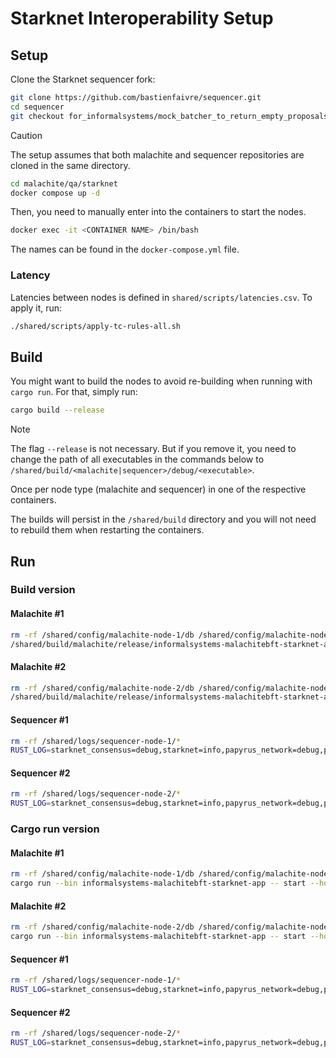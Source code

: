 # Starknet Interoperability Setup

## Setup

Clone the Starknet sequencer fork:

```bash
git clone https://github.com/bastienfaivre/sequencer.git
cd sequencer
git checkout for_informalsystems/mock_batcher_to_return_empty_proposals
```

> [!CAUTION]
> The setup assumes that both malachite and sequencer repositories are cloned in the same directory.

```bash
cd malachite/qa/starknet
docker compose up -d
```

Then, you need to manually enter into the containers to start the nodes.

```bash
docker exec -it <CONTAINER NAME> /bin/bash
```

The names can be found in the `docker-compose.yml` file.

### Latency

Latencies between nodes is defined in `shared/scripts/latencies.csv`. To apply it, run:

```bash
./shared/scripts/apply-tc-rules-all.sh
```

## Build

You might want to build the nodes to avoid re-building when running with `cargo run`. For that, simply run:

```bash
cargo build --release
```

>[!NOTE]
> The flag `--release` is not necessary. But if you remove it, you need to change the path of all executables in the commands below to `/shared/build/<malachite|sequencer>/debug/<executable>`.

Once per node type (malachite and sequencer) in one of the respective containers.

The builds will persist in the `/shared/build` directory and you will not need to rebuild them when restarting the containers.

## Run

### Build version

#### Malachite #1

```bash
rm -rf /shared/config/malachite-node-1/db /shared/config/malachite-node-1/wal
/shared/build/malachite/release/informalsystems-malachitebft-starknet-app start --home /shared/config/malachite-node-1
```

#### Malachite #2

```bash
rm -rf /shared/config/malachite-node-2/db /shared/config/malachite-node-2/wal
/shared/build/malachite/release/informalsystems-malachitebft-starknet-app start --home /shared/config/malachite-node-2
```

#### Sequencer #1

```bash
rm -rf /shared/logs/sequencer-node-1/*
RUST_LOG=starknet_consensus=debug,starknet=info,papyrus_network=debug,papyrus=info /shared/build/sequencer/release/starknet_sequencer_node --chain_id MY_CUSTOM_CHAIN_ID --eth_fee_token_address 0x1001 --strk_fee_token_address 0x1002 --recorder_url http://invalid_address.com --base_layer_config.node_url http://invalid_address.com --batcher_config.storage.db_config.path_prefix /shared/logs/sequencer-node-1/batcher_data --class_manager_config.class_storage_config.class_hash_storage_config.path_prefix /shared/logs/sequencer-node-1/class_manager_data --state_sync_config.storage_config.db_config.path_prefix /shared/logs/sequencer-node-1/sync_data --consensus_manager_config.network_config.tcp_port 27000 --mempool_p2p_config.network_config.tcp_port 11000 --state_sync_config.network_config.tcp_port 12000 --http_server_config.port 13000 --monitoring_endpoint_config.port 14000 --consensus_manager_config.network_config.secret_key 0x1111111111111111111111111111111111111111111111111111111111111111 --state_sync_config.network_config.secret_key 0x2222222222222222222222222222222222222222222222222222222222222222 --validator_id 0x64 --consensus_manager_config.context_config.num_validators 4 --consensus_manager_config.context_config.validator_ids 0x64,0x65,0x4b58ef72fbd19638006e6eb584d31b16e816a48e0bff16532804e378039588a,0xf2e1d11cae728b3c5cde867cc0fd5d81e3958d52652ec546526e8f8002d0f8
```

#### Sequencer #2

```bash
rm -rf /shared/logs/sequencer-node-2/*
RUST_LOG=starknet_consensus=debug,starknet=info,papyrus_network=debug,papyrus=info /shared/build/sequencer/release/starknet_sequencer_node --chain_id MY_CUSTOM_CHAIN_ID --eth_fee_token_address 0x1001 --strk_fee_token_address 0x1002 --recorder_url http://invalid_address.com --base_layer_config.node_url http://invalid_address.com --batcher_config.storage.db_config.path_prefix /shared/logs/sequencer-node-2/batcher_data --class_manager_config.class_storage_config.class_hash_storage_config.path_prefix /shared/logs/sequencer-node-2/class_manager_data --state_sync_config.storage_config.db_config.path_prefix /shared/logs/sequencer-node-2/sync_data --consensus_manager_config.network_config.tcp_port 27000 --mempool_p2p_config.network_config.tcp_port 11000 --state_sync_config.network_config.tcp_port 12000 --http_server_config.port 13000 --monitoring_endpoint_config.port 14000 --consensus_manager_config.network_config.secret_key 0x3333333333333333333333333333333333333333333333333333333333333333 --state_sync_config.network_config.secret_key 0x4444444444444444444444444444444444444444444444444444444444444444 --validator_id 0x65 --consensus_manager_config.context_config.num_validators 4 --consensus_manager_config.context_config.validator_ids 0x64,0x65,0x4b58ef72fbd19638006e6eb584d31b16e816a48e0bff16532804e378039588a,0xf2e1d11cae728b3c5cde867cc0fd5d81e3958d52652ec546526e8f8002d0f8 --consensus_manager_config.network_config.bootstrap_peer_multiaddr /dns/sequencer-node-1/tcp/27000/p2p/12D3KooWPqT2nMDSiXUSx5D7fasaxhxKigVhcqfkKqrLghCq9jxz --consensus_manager_config.network_config.bootstrap_peer_multiaddr.#is_none false
```

### Cargo run version

#### Malachite #1

```bash
rm -rf /shared/config/malachite-node-1/db /shared/config/malachite-node-1/wal
cargo run --bin informalsystems-malachitebft-starknet-app -- start --home /shared/config/malachite-node-1
```

#### Malachite #2

```bash
rm -rf /shared/config/malachite-node-2/db /shared/config/malachite-node-2/wal
cargo run --bin informalsystems-malachitebft-starknet-app -- start --home /shared/config/malachite-node-2
```

#### Sequencer #1

```bash
rm -rf /shared/logs/sequencer-node-1/*
RUST_LOG=starknet_consensus=debug,starknet=info,papyrus_network=debug,papyrus=info cargo run --bin starknet_sequencer_node -- --chain_id MY_CUSTOM_CHAIN_ID --eth_fee_token_address 0x1001 --strk_fee_token_address 0x1002 --recorder_url http://invalid_address.com --base_layer_config.node_url http://invalid_address.com --batcher_config.storage.db_config.path_prefix /shared/logs/sequencer-node-1/batcher_data --class_manager_config.class_storage_config.class_hash_storage_config.path_prefix /shared/logs/sequencer-node-1/class_manager_data --state_sync_config.storage_config.db_config.path_prefix /shared/logs/sequencer-node-1/sync_data --consensus_manager_config.network_config.tcp_port 27000 --mempool_p2p_config.network_config.tcp_port 11000 --state_sync_config.network_config.tcp_port 12000 --http_server_config.port 13000 --monitoring_endpoint_config.port 14000 --consensus_manager_config.network_config.secret_key 0x1111111111111111111111111111111111111111111111111111111111111111 --state_sync_config.network_config.secret_key 0x2222222222222222222222222222222222222222222222222222222222222222 --validator_id 0x64 --consensus_manager_config.context_config.num_validators 4 --consensus_manager_config.context_config.validator_ids 0x64,0x65,0x4b58ef72fbd19638006e6eb584d31b16e816a48e0bff16532804e378039588a,0xf2e1d11cae728b3c5cde867cc0fd5d81e3958d52652ec546526e8f8002d0f8
```

#### Sequencer #2

```bash
rm -rf /shared/logs/sequencer-node-2/*
RUST_LOG=starknet_consensus=debug,starknet=info,papyrus_network=debug,papyrus=info cargo run --bin starknet_sequencer_node -- --chain_id MY_CUSTOM_CHAIN_ID --eth_fee_token_address 0x1001 --strk_fee_token_address 0x1002 --recorder_url http://invalid_address.com --base_layer_config.node_url http://invalid_address.com --batcher_config.storage.db_config.path_prefix /shared/logs/sequencer-node-2/batcher_data --class_manager_config.class_storage_config.class_hash_storage_config.path_prefix /shared/logs/sequencer-node-2/class_manager_data --state_sync_config.storage_config.db_config.path_prefix /shared/logs/sequencer-node-2/sync_data --consensus_manager_config.network_config.tcp_port 27000 --mempool_p2p_config.network_config.tcp_port 11000 --state_sync_config.network_config.tcp_port 12000 --http_server_config.port 13000 --monitoring_endpoint_config.port 14000 --consensus_manager_config.network_config.secret_key 0x3333333333333333333333333333333333333333333333333333333333333333 --state_sync_config.network_config.secret_key 0x4444444444444444444444444444444444444444444444444444444444444444 --validator_id 0x67 --consensus_manager_config.context_config.num_validators 4 --consensus_manager_config.context_config.validator_ids 0x64,0x65,0x4b58ef72fbd19638006e6eb584d31b16e816a48e0bff16532804e378039588a,0xf2e1d11cae728b3c5cde867cc0fd5d81e3958d52652ec546526e8f8002d0f8 --consensus_manager_config.network_config.bootstrap_peer_multiaddr /dns/sequencer-node-1/tcp/27000/p2p/12D3KooWPqT2nMDSiXUSx5D7fasaxhxKigVhcqfkKqrLghCq9jxz --consensus_manager_config.network_config.bootstrap_peer_multiaddr.#is_none false
```
